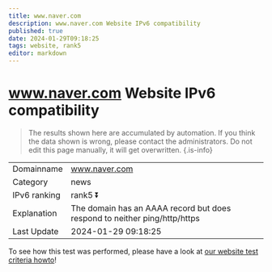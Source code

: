```yaml
---
title: www.naver.com
description: www.naver.com Website IPv6 compatibility
published: true
date: 2024-01-29T09:18:25
tags: website, rank5
editor: markdown
---
```


# www.naver.com Website IPv6 compatibility

> The results shown here are accumulated by automation. If you think the data shown is wrong, please contact the administrators. 
> Do not edit this page manually, it will get overwritten.
{.is-info}


|   |   |
| - | - |
| Domainname | www.naver.com
| Category | news |
| IPv6 ranking | rank5 :arrow_double_down: |
| Explanation | The domain has an AAAA record but does respond to neither ping/http/https |
| Last Update | 2024-01-29 09:18:25 |

To see how this test was performed, please have a look at [our website test criteria howto](/howto/testcriteria/website)!


